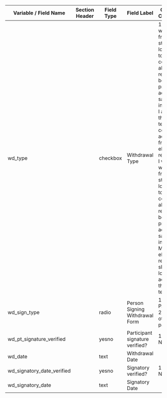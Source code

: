 | Variable / Field Name         | Section Header | Field Type | Field Label                     | Choices or Calculations                                                                                                                                                                                                                                                                                                                                                                                                                                             |
| ----------------------------- | -------------- | ---------- | ------------------------------- | ------------------------------------------------------------------------------------------------------------------------------------------------------------------------------------------------------------------------------------------------------------------------------------------------------------------------------------------------------------------------------------------------------------------------------------------------------------------- |
| wd\_type                      |                | checkbox   | Withdrawal Type                 | 1, I wish to withdraw from the study. I no longer wish to be contacted about the research or be asked to provide additional samples or information. I agree that the study team can continue to access data from my electronic records. ; 2, I wish to withdraw from the study. I no longer wish to be contacted about the research or be asked to provide additional samples or information. My electronic records should no longer be accessed by the study team. |
| wd\_sign\_type                |                | radio      | Person Signing Withdrawal Form  | 1, Participant ; 2, Signatory other than participant                                                                                                                                                                                                                                                                                                                                                                                                                |
| wd\_pt\_signature\_verified   |                | yesno      | Participant signature verified? | 1, Yes ; 0, No                                                                                                                                                                                                                                                                                                                                                                                                                                                      |
| wd\_date                      |                | text       | Withdrawal Date                 |                                                                                                                                                                                                                                                                                                                                                                                                                                                                     |
| wd\_signatory\_date\_verified |                | yesno      | Signatory verified?             | 1, Yes ; 0, No                                                                                                                                                                                                                                                                                                                                                                                                                                                      |
| wd\_signatory\_date           |                | text       | Signatory Date                  |                                                                                                                                                                                                                                                                                                                                                                                                                                                                     |